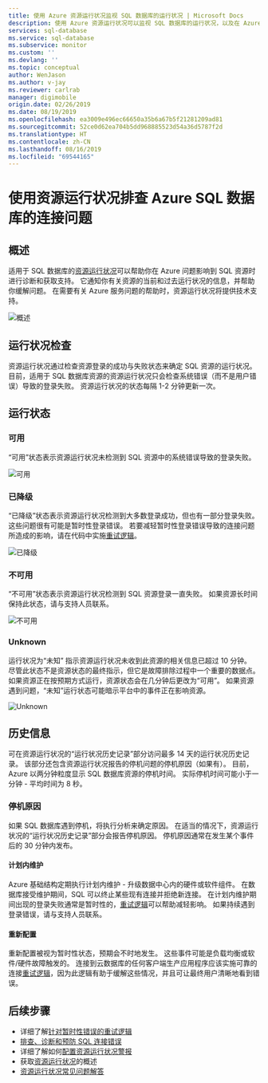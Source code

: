 ```yaml
---
title: 使用 Azure 资源运行状况监视 SQL 数据库的运行状况 | Microsoft Docs
description: 使用 Azure 资源运行状况可以监视 SQL 数据库的运行状况，以及在 Azure 问题影响到 SQL 资源时帮助进行诊断和获取支持。
services: sql-database
ms.service: sql-database
ms.subservice: monitor
ms.custom: ''
ms.devlang: ''
ms.topic: conceptual
author: WenJason
ms.author: v-jay
ms.reviewer: carlrab
manager: digimobile
origin.date: 02/26/2019
ms.date: 08/19/2019
ms.openlocfilehash: ea3009e496ec66650a35b6a67b5f21281209ad81
ms.sourcegitcommit: 52ce0d62ea704b5dd968885523d54a36d5787f2d
ms.translationtype: HT
ms.contentlocale: zh-CN
ms.lasthandoff: 08/16/2019
ms.locfileid: "69544165"
---
```

# <a name="use-resource-health-to-troubleshoot-connectivity-for-azure-sql-database"></a>使用资源运行状况排查 Azure SQL 数据库的连接问题

## <a name="overview"></a>概述

适用于 SQL 数据库的[资源运行状况](../service-health/resource-health-overview.md#get-started)可以帮助你在 Azure 问题影响到 SQL 资源时进行诊断和获取支持。 它通知你有关资源的当前和过去运行状况的信息，并帮助你缓解问题。 在需要有关 Azure 服务问题的帮助时，资源运行状况将提供技术支持。

![概述](./media/sql-database-resource-health/sql-resource-health-overview.jpg)

## <a name="health-checks"></a>运行状况检查

资源运行状况通过检查资源登录的成功与失败状态来确定 SQL 资源的运行状况。 目前，适用于 SQL 数据库资源的资源运行状况只会检查系统错误（而不是用户错误）导致的登录失败。 资源运行状况的状态每隔 1-2 分钟更新一次。

## <a name="health-states"></a>运行状态

### <a name="available"></a>可用

“可用”状态表示资源运行状况未检测到 SQL 资源中的系统错误导致的登录失败。 

![可用](./media/sql-database-resource-health/sql-resource-health-available.jpg)

### <a name="degraded"></a>已降级

“已降级”状态表示资源运行状况检测到大多数登录成功，但也有一部分登录失败。  这些问题很有可能是暂时性登录错误。 若要减轻暂时性登录错误导致的连接问题所造成的影响，请在代码中实施[重试逻辑](./sql-database-connectivity-issues.md#retry-logic-for-transient-errors)。

![已降级](./media/sql-database-resource-health/sql-resource-health-degraded.jpg)

### <a name="unavailable"></a>不可用

“不可用”状态表示资源运行状况检测到 SQL 资源登录一直失败。  如果资源长时间保持此状态，请与支持人员联系。

![不可用](./media/sql-database-resource-health/sql-resource-health-unavailable.jpg)

### <a name="unknown"></a>Unknown

运行状况为“未知”  指示资源运行状况未收到此资源的相关信息已超过 10 分钟。 尽管此状态不是资源状态的最终指示，但它是故障排除过程中一个重要的数据点。 如果资源正在按预期方式运行，资源状态会在几分钟后更改为“可用”。 如果资源遇到问题，“未知”运行状态可能暗示平台中的事件正在影响资源。

![Unknown](./media/sql-database-resource-health/sql-resource-health-unknown.jpg)

## <a name="historical-information"></a>历史信息

可在资源运行状况的“运行状况历史记录”部分访问最多 14 天的运行状况历史记录。 该部分还包含资源运行状况报告的停机问题的停机原因（如果有）。 目前，Azure 以两分钟粒度显示 SQL 数据库资源的停机时间。 实际停机时间可能小于一分钟 - 平均时间为 8 秒。

### <a name="downtime-reasons"></a>停机原因

如果 SQL 数据库遇到停机，将执行分析来确定原因。 在适当的情况下，资源运行状况的“运行状况历史记录”部分会报告停机原因。 停机原因通常在发生某个事件后的 30 分钟内发布。

#### <a name="planned-maintenance"></a>计划内维护

Azure 基础结构定期执行计划内维护 - 升级数据中心内的硬件或软件组件。 在数据库接受维护期间，SQL 可以终止某些现有连接并拒绝新连接。 在计划内维护期间出现的登录失败通常是暂时性的，[重试逻辑](./sql-database-connectivity-issues.md#retry-logic-for-transient-errors)可以帮助减轻影响。 如果持续遇到登录错误，请与支持人员联系。

#### <a name="reconfiguration"></a>重新配置

重新配置被视为暂时性状态，预期会不时地发生。 这些事件可能是负载均衡或软件/硬件故障触发的。 连接到云数据库的任何客户端生产应用程序应该实施可靠的连接[重试逻辑](./sql-database-connectivity-issues.md#retry-logic-for-transient-errors)，因为此逻辑有助于缓解这些情况，并且可让最终用户清晰地看到错误。

## <a name="next-steps"></a>后续步骤

- 详细了解[针对暂时性错误的重试逻辑](./sql-database-connectivity-issues.md#retry-logic-for-transient-errors)
- [排查、诊断和预防 SQL 连接错误](./sql-database-connectivity-issues.md)
- 详细了解如何[配置资源运行状况警报](../service-health/resource-health-alert-arm-template-guide.md)
- 获取[资源运行状况](../service-health/resource-health-overview.md)的概述
- [资源运行状况常见问题解答](../service-health/resource-health-faq.md)
